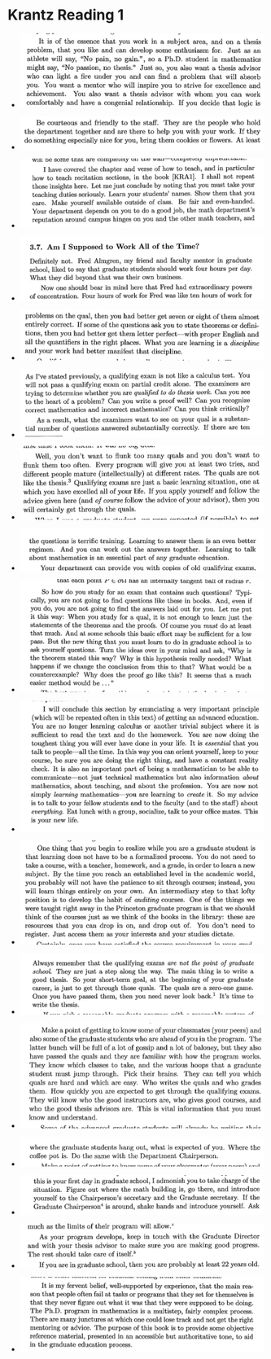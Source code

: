 # Krantz Reading 1 

- ![](image/SmartSelect_20210422-235421_Moon+_Reader_Pro.jpg)

- ![](image/SmartSelect_20210422-235241_Moon+_Reader_Pro.jpg)

- ![](image/SmartSelect_20210422-235034_Moon+_Reader_Pro.jpg)

- ![](image/SmartSelect_20210422-234524_Moon+_Reader_Pro.jpg)

- ![](image/SmartSelect_20210422-234301_Moon+_Reader_Pro.jpg)

- ![](image/SmartSelect_20210422-234209_Moon+_Reader_Pro.jpg)

- ![](image/SmartSelect_20210422-234056_Moon+_Reader_Pro.jpg)

- ![](image/SmartSelect_20210422-233340_Moon+_Reader_Pro.jpg)

- ![](image/SmartSelect_20210422-233245_Moon+_Reader_Pro.jpg)

- ![](image/SmartSelect_20210422-232808_Moon+_Reader_Pro.jpg)

- ![](image/SmartSelect_20210422-232712_Moon+_Reader_Pro.jpg)

- ![](image/SmartSelect_20210422-232511_Moon+_Reader_Pro.jpg)

- ![](image/SmartSelect_20210422-231601_Moon+_Reader_Pro.jpg)

- ![](image/SmartSelect_20210422-230819_Moon+_Reader_Pro.jpg)

- ![](image/SmartSelect_20210422-230757_Moon+_Reader_Pro.jpg)

- ![](image/SmartSelect_20210422-230706_Moon+_Reader_Pro.jpg)

- ![](image/SmartSelect_20210422-230427_Moon+_Reader_Pro.jpg)
